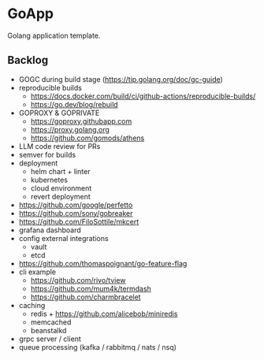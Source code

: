 # GoApp

Golang application template.

## Backlog

+ GOGC during build stage (https://tip.golang.org/doc/gc-guide)
+ reproducible builds
  * https://docs.docker.com/build/ci/github-actions/reproducible-builds/
  * https://go.dev/blog/rebuild
+ GOPROXY & GOPRIVATE
  * https://goproxy.githubapp.com
  * https://proxy.golang.org
  * https://github.com/gomods/athens
+ LLM code review for PRs
+ semver for builds
+ deployment
  * helm chart + linter
  * kubernetes
  * cloud environment
  * revert deployment
+ https://github.com/google/perfetto
+ https://github.com/sony/gobreaker
+ https://github.com/FiloSottile/mkcert 
+ grafana dashboard
+ config external integrations
  * vault
  * etcd
+ https://github.com/thomaspoignant/go-feature-flag
+ cli example
  * https://github.com/rivo/tview
  * https://github.com/mum4k/termdash
  *  https://github.com/charmbracelet
+ caching
    * redis + https://github.com/alicebob/miniredis
    * memcached
    * beanstalkd
+ grpc server / client
+ queue processing (kafka / rabbitmq / nats / nsq)
